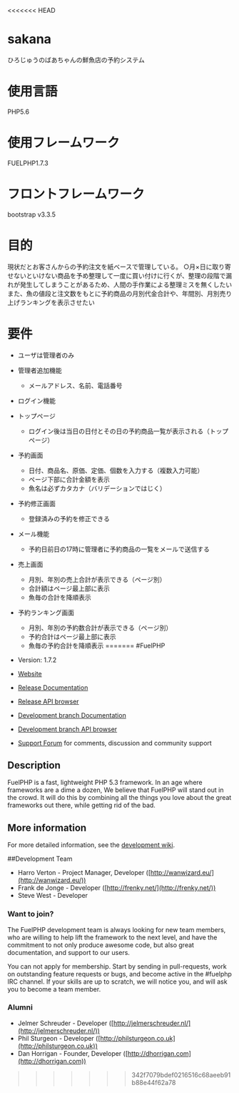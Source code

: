 <<<<<<< HEAD
# sakana
ひろじゅうのばあちゃんの鮮魚店の予約システム

# 使用言語
PHP5.6

# 使用フレームワーク
FUELPHP1.7.3

# フロントフレームワーク
bootstrap v3.3.5

# 目的
現状だとお客さんからの予約注文を紙ベースで管理している。
○月×日に取り寄せないといけない商品を予め整理して一度に買い付けに行くが、整理の段階で漏れが発生してしまうことがあるため、人間の手作業による整理ミスを無くしたい
また、魚の値段と注文数をもとに予約商品の月別代金合計や、年間別、月別売り上げランキングを表示させたい

# 要件
* ユーザは管理者のみ

* 管理者追加機能
  - メールアドレス、名前、電話番号
* ログイン機能

* トップページ
  - ログイン後は当日の日付とその日の予約商品一覧が表示される（トップページ）

* 予約画面
  - 日付、商品名、原価、定価、個数を入力する（複数入力可能）
  - ページ下部に合計金額を表示
  - 魚名は必ずカタカナ（バリデーションではじく）

* 予約修正画面
  - 登録済みの予約を修正できる

* メール機能
  - 予約日前日の17時に管理者に予約商品の一覧をメールで送信する

* 売上画面
  - 月別、年別の売上合計が表示できる（ページ別）
  - 合計額はページ最上部に表示
  - 魚毎の合計を降順表示

* 予約ランキング画面
  - 月別、年別の予約数合計が表示できる（ページ別）
  - 予約合計はページ最上部に表示
  - 魚毎の予約合計を降順表示
=======
#FuelPHP

* Version: 1.7.2
* [Website](http://fuelphp.com/)
* [Release Documentation](http://docs.fuelphp.com)
* [Release API browser](http://api.fuelphp.com)
* [Development branch Documentation](http://dev-docs.fuelphp.com)
* [Development branch API browser](http://dev-api.fuelphp.com)
* [Support Forum](http://fuelphp.com/forums) for comments, discussion and community support

## Description

FuelPHP is a fast, lightweight PHP 5.3 framework. In an age where frameworks are a dime a dozen, We believe that FuelPHP will stand out in the crowd.  It will do this by combining all the things you love about the great frameworks out there, while getting rid of the bad.

## More information

For more detailed information, see the [development wiki](https://github.com/fuelphp/fuelphp/wiki).

##Development Team

* Harro Verton - Project Manager, Developer ([http://wanwizard.eu/](http://wanwizard.eu/))
* Frank de Jonge - Developer ([http://frenky.net/](http://frenky.net/))
* Steve West - Developer

### Want to join?

The FuelPHP development team is always looking for new team members, who are willing
to help lift the framework to the next level, and have the commitment to not only
produce awesome code, but also great documentation, and support to our users.

You can not apply for membership. Start by sending in pull-requests, work on outstanding
feature requests or bugs, and become active in the #fuelphp IRC channel. If your skills
are up to scratch, we will notice you, and will ask you to become a team member.

### Alumni

* Jelmer Schreuder - Developer ([http://jelmerschreuder.nl/](http://jelmerschreuder.nl/))
* Phil Sturgeon - Developer ([http://philsturgeon.co.uk](http://philsturgeon.co.uk))
* Dan Horrigan - Founder, Developer ([http://dhorrigan.com](http://dhorrigan.com))
>>>>>>> 342f7079bdef0216516c68aeeb91b88e44f62a78
